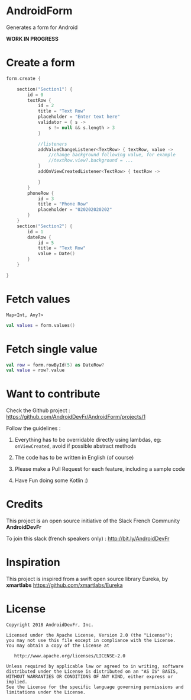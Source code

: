 # AndroidForm

Generates a form for Android

**WORK IN PROGRESS**

# Create a form

```kotlin
form.create {

    section("Section1") {
        id = 0
        textRow {
            id = 2
            title = "Text Row"
            placeholder = "Enter text here"
            validator = { s ->
                s != null && s.length > 3
            }

            //listeners
            addValueChangeListener<TextRow> { textRow, value ->
                //change background following value, for example
                //textRow.view?.background = ...
            }
            addOnViewCreatedListener<TextRow> { textRow ->

            }
        }
        phoneRow {
            id = 3
            title = "Phone Row"
            placeholder = "020202020202"
        }
    }
    section("Section2") {
        id = 1
        dateRow {
            id = 5
            title = "Text Row"
            value = Date()
        }
    }

}
```

# Fetch values

`Map<Int, Any?>`

```kotlin
val values = form.values()
```

# Fetch single value

```kotlin
val row = form.rowById(5) as DateRow?
val value = row?.value
```

# Want to contribute

Check the Github project : https://github.com/AndroidDevFr/AndroidForm/projects/1

Follow the guidelines :

1) Everything has to be overridable directly using lambdas, eg: `onViewCreated`, avoid if possible abstract methods

2) The code has to be written in English (of course)

3) Please make a Pull Request for each feature, including a sample code

4) Have Fun doing some Kotlin :)


# Credits

This project is an open source initiative of the Slack French Community **AndroidDevFr**

To join this slack (french speakers only) : http://bit.ly/AndroidDevFr

# Inspiration

This project is inspired from a swift open source library Eureka, by **xmartlabs**
https://github.com/xmartlabs/Eureka

# License

    Copyright 2018 AndroidDevFr, Inc.

    Licensed under the Apache License, Version 2.0 (the "License");
    you may not use this file except in compliance with the License.
    You may obtain a copy of the License at

       http://www.apache.org/licenses/LICENSE-2.0

    Unless required by applicable law or agreed to in writing, software
    distributed under the License is distributed on an "AS IS" BASIS,
    WITHOUT WARRANTIES OR CONDITIONS OF ANY KIND, either express or implied.
    See the License for the specific language governing permissions and
    limitations under the License.
